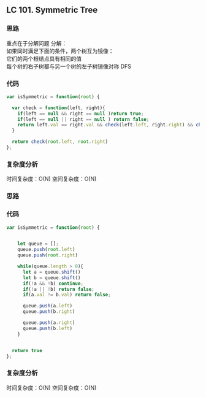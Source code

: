 ## LC 101. Symmetric Tree

### 思路

重点在于分解问题
分解：  
如果同时满足下面的条件，两个树互为镜像：  
它们的两个根结点具有相同的值  
每个树的右子树都与另一个树的左子树镜像对称
DFS

### 代码

```JavaScript
var isSymmetric = function(root) {

  var check = function(left, right){
    if(left == null && right == null )return true;
    if(left == null || right == null ) return false;
    return left.val == right.val && check(left.left, right.right) && check(left.right , right.left)
  }

  return check(root.left, root.right)
};

```

### 复杂度分析

时间复杂度：O(N)
空间复杂度：O(N)

### 思路

### 代码

```JavaScript
var isSymmetric = function(root) {


    let queue = [];
    queue.push(root.left)
    queue.push(root.right)

    while(queue.length > 0){
      let a = queue.shift()
      let b = queue.shift()
      if(!a && !b) continue;
      if(!a || !b) return false;
      if(a.val != b.val) return false;

      queue.push(a.left)
      queue.push(b.right)

      queue.push(a.right)
      queue.push(b.left)
    }


  return true
};

```

### 复杂度分析

时间复杂度：O(N)
空间复杂度：O(N)
